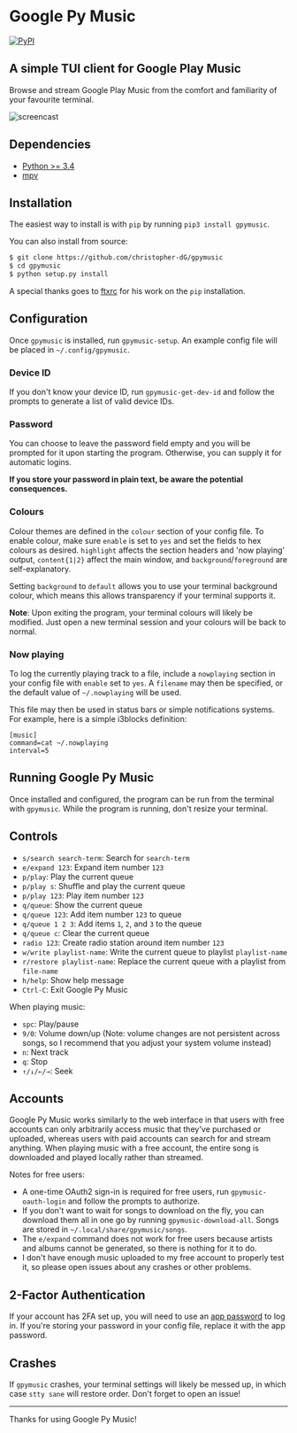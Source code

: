 # Google Py Music

[![PyPI](https://img.shields.io/pypi/v/gpymusic.svg)](https://pypi.python.org/pypi/gpymusic)

## A simple TUI client for Google Play Music

Browse and stream Google Play Music from the comfort and familiarity
of your favourite terminal.

![screencast](https://fat.gfycat.com/MixedCoordinatedAmphibian.gif
"Just pretend that this says Google Py Music instead of pmcli.")

## Dependencies

* [Python >= 3.4](https://www.python.org/downloads)
* [mpv](https://mpv.io)

## Installation

The easiest way to install is with `pip` by running `pip3 install gpymusic`.

You can also install from source:

```sh
$ git clone https://github.com/christopher-dG/gpymusic
$ cd gpymusic
$ python setup.py install
```

A special thanks goes to [ftxrc](https://github.com/ftxrc)
for his work on the `pip` installation.

## Configuration

Once `gpymusic` is installed, run `gpymusic-setup`.
An example config file will be placed in `~/.config/gpymusic`.

### Device ID

If you don't know your device ID, run `gpymusic-get-dev-id`
and follow the prompts to generate a list of valid device IDs.

### Password

You can choose to leave the password field empty and you will be
prompted for it upon starting the program. Otherwise, you can supply
it for automatic logins.

**If you store your password in plain text,
be aware the potential consequences.**

### Colours

Colour themes are defined in the `colour` section of your config file.
To enable colour, make sure `enable` is set to `yes` and set the fields
to hex colours as desired. `highlight` affects the section headers and
'now playing' output, `content{1|2}` affect the main window, and
`background`/`foreground` are self-explanatory.

Setting `background` to `default` allows you to use your terminal background
colour, which means this allows transparency if your terminal supports it.

**Note**: Upon exiting the program, your terminal colours will likely
be modified. Just open a new terminal session and your colours will
be back to normal.

### Now playing

To log the currently playing track to a file, include a `nowplaying` section in
your config file with `enable` set to `yes`. A `filename` may then be specified,
or the default value of `~/.nowplaying` will be used.

This file may then be used in status bars or simple notifications systems. For
example, here is a simple i3blocks definition:

    [music]
    command=cat ~/.nowplaying
    interval=5

## Running Google Py Music

Once installed and configured, the program can be run from the terminal
with `gpymusic`. While the program is running, don't resize your terminal.

## Controls

* `s/search search-term`: Search for `search-term`
* `e/expand 123`: Expand item number `123`
* `p/play`: Play the current queue
* `p/play s`: Shuffle and play the current queue
* `p/play 123`: Play item number `123`
* `q/queue`: Show the current queue
* `q/queue 123`:  Add item number `123` to queue
* `q/queue 1 2 3`:  Add items `1`, `2`, and `3` to the queue
* `q/queue c`:  Clear the current queue
* `radio 123`: Create radio station around item number `123`
* `w/write playlist-name`: Write the current queue to playlist `playlist-name`
* `r/restore playlist-name`: Replace the current queue with a playlist
  from `file-name`
* `h/help`: Show help message
* `Ctrl-C`: Exit Google Py Music

When playing music:

* `spc`: Play/pause
* `9/0`: Volume down/up (Note: volume changes are not persistent across songs,
  so I recommend that you adjust your system volume instead)
* `n`: Next track
* `q`: Stop
* `↑/↓/←/→`: Seek

## Accounts

Google Py Music works similarly to the web interface in that users with
free accounts can only arbitrarily access music that they've purchased or
uploaded, whereas users with paid accounts can search for and stream anything.
When playing music with a free account, the entire song is downloaded and
played locally rather than streamed.

Notes for free users:

* A one-time OAuth2 sign-in is required for free users, run
  `gpymusic-oauth-login` and follow the prompts to authorize.
* If you don't want to wait for songs to download on the fly, you can download
  them all in one go by running `gpymusic-download-all`.
  Songs are stored in `~/.local/share/gpymusic/songs`.
* The `e/expand` command does not work for free users because artists and
  albums cannot be generated, so there is nothing for it to do.
* I don't have enough music uploaded to my free account to properly test it,
  so please open issues about any crashes or other problems.

## 2-Factor Authentication

If your account has 2FA set up, you will need to use an
[app password](https://support.google.com/accounts/answer/185833?hl=en)
to log in. If you're storing your password in your config file,
replace it with the app password.

## Crashes

If `gpymusic` crashes, your terminal settings will likely be messed up,
in which case `stty sane` will restore order. Don't forget to open an issue!

***

Thanks for using Google Py Music!
